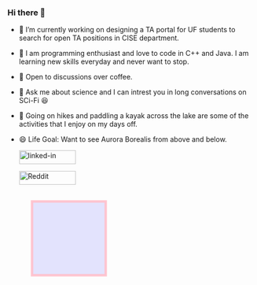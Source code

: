 ### Hi there 👋

- 🔭 I’m currently working on designing a TA portal for UF students to search for open TA positions in CISE department.
- 👯 I am programming enthusiast and love to code in C++ and Java. I am learning new skills everyday and never want to stop.
- 🤔 Open to discussions over coffee.
- 💬 Ask me about science and I can intrest you in long conversations on SCi-Fi 😆
- 🛶 Going on hikes and paddling a kayak across the lake are some of the activities that I enjoy on my days off.
- 😄 Life Goal: Want to see Aurora Borealis from above and below.

 
  <a href="https://www.linkedin.com/in/gargm1501/"><img src="https://res.cloudinary.com/practicaldev/image/fetch/s--chf73s-H--/c_limit%2Cf_auto%2Cfl_progressive%2Cq_auto%2Cw_880/https://img.shields.io/badge/Linked_In-0077B5%3Fstyle%3Dfor-the-badge%26logo%3DLinkedIn%26logoColor%3Dwhite" alt="linked-in" loading="lazy" width="115" height="28"></a>
  
  <a href="https://www.reddit.com/user/gargm1501/"><img src="https://www.logo.wine/a/logo/Reddit/Reddit-Logo.wine.svg" alt="Reddit" loading="lazy" width="115" height="28">
 <svg width="400" height="180">
  <rect x="50" y="20" width="150" height="150"
  style="fill:blue;stroke:pink;stroke-width:5;fill-opacity:0.1;stroke-opacity:0.9" />
</svg>

</a>
  
  
  
